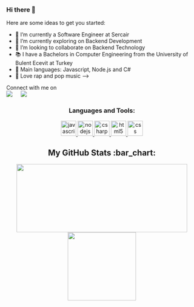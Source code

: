 ### Hi there 👋

Here are some ideas to get you started:

- 🔭 I’m currently a Software Engineer at Sercair
- 🌱 I’m currently exploring on Backend Development
- 👯 I’m looking to collaborate on Backend Technology 
- 📚 I have a Bachelors in Computer Engineering from the University of Bulent Ecevit at Turkey
- 🌟 Main languages: Javascript, Node.js and C#
- 🎵 Love rap and pop music
-->
<p >Connect with me on
<br>	
<a target="_blank" href="https://www.linkedin.com/in/tahaorhan/"
><img src="https://img.shields.io/badge/linkedin-%2312100E.svg?&style=for-the-badge&logo=linkedin&logoColor=white"></img></a>
&emsp;
<a target="_blank" href="mailto:tahaorhan39@gmail.com"
><img src="https://img.shields.io/badge/email-%2312100E.svg?&style=for-the-badge&logo=gmail&logoColor=white"></img></a><br></p>

<h3 align="center">Languages and Tools:</h3>
<p align="center">
<a href="https://www.javascript.com/" target="_blank">
<img src="https://upload.wikimedia.org/wikipedia/commons/6/6a/JavaScript-logo.png" alt="javascript" width="40" height="40"/> </a>
  
<a href="https://nodejs.org/en/" target="_blank">
<img src="https://upload.wikimedia.org/wikipedia/commons/d/d9/Node.js_logo.svg" alt="nodejs" width="40" height="40"/> </a>
  
<a href="https://www.c-sharpcorner.com/" target="_blank">
<img src="https://upload.wikimedia.org/wikipedia/commons/4/4f/Csharp_Logo.png" alt="csharp" width="40" height="40"/> </a>
  
<a href="https://html.com/" target="_blank">
<img src="https://upload.wikimedia.org/wikipedia/commons/6/61/HTML5_logo_and_wordmark.svg" alt="html5" width="40" height="40"/> </a>
  
<a href="https://www.w3schools.com/css/" target="_blank">
<img src="https://upload.wikimedia.org/wikipedia/commons/d/d5/CSS3_logo_and_wordmark.svg" alt="css" width="40" height="40"/> </a>
  
<h2 align="center">My GitHub Stats :bar_chart:</h2>
<p align="center">
  <img src="https://github-readme-stats.vercel.app/api?username=tahaorhan13&show_icons=true&theme=tokyonight" width="450" height="180">
  <img src="https://github-readme-stats.vercel.app/api/top-langs/?username=tahaorhan13&layout=compact&theme=tokyonight" height="180">
  
</p>

